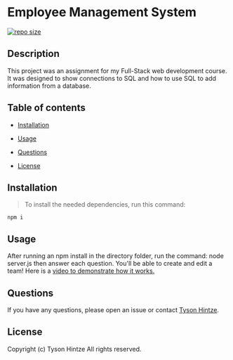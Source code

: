 # Employee Management System

[![repo size](https://img.shields.io/github/repo-size/hintzetyson/Employee-Management-System)](https://github.com/hintzetyson/Employee-Management-System)

## Description

This project was an assignment for my Full-Stack web development course. It was designed to show connections to SQL and how to use SQL to add information from a database.

## Table of contents

* [Installation](#installation)

* [Usage](#usage)

* [Questions](#questions)

* [License](#license)

## Installation

>To install the needed dependencies, run this command:

```
npm i
```

## Usage

After running an npm install in the directory folder, run the command: node server.js then answer each question. You'll be able to create and edit a team! Here is a [video to demonstrate how it works.](https://youtu.be/woUzZeJTG_0)

## Questions

If you have any questions, please open an issue or contact [Tyson Hintze](https://github.com/hintzetyson).

## License
Copyright (c) Tyson Hintze All rights reserved.

